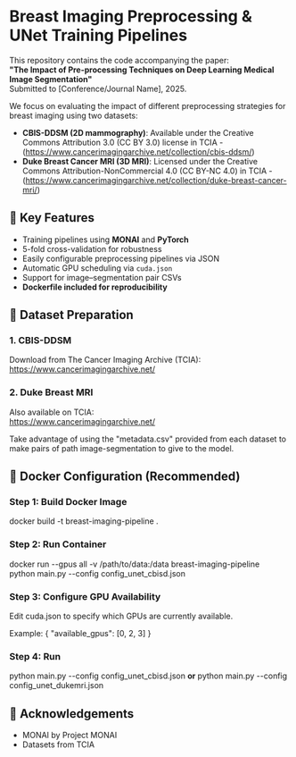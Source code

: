 # Breast Imaging Preprocessing & UNet Training Pipelines

This repository contains the code accompanying the paper:  
**"The Impact of Pre-processing Techniques on Deep Learning Medical Image Segmentation"**  
Submitted to [Conference/Journal Name], 2025.

We focus on evaluating the impact of different preprocessing strategies for breast imaging using two datasets:  
- **CBIS-DDSM (2D mammography)**: Available under the Creative Commons Attribution 3.0 (CC BY 3.0) license in TCIA - (https://www.cancerimagingarchive.net/collection/cbis-ddsm/)
- **Duke Breast Cancer MRI (3D MRI)**: Licensed under the Creative Commons Attribution-NonCommercial 4.0 (CC BY-NC 4.0) in TCIA -  (https://www.cancerimagingarchive.net/collection/duke-breast-cancer-mri/)

## 🧠 Key Features

- Training pipelines using **MONAI** and **PyTorch**
- 5-fold cross-validation for robustness
- Easily configurable preprocessing pipelines via JSON
- Automatic GPU scheduling via `cuda.json`
- Support for image–segmentation pair CSVs
- **Dockerfile included for reproducibility**

## 📁 Dataset Preparation

### 1. CBIS-DDSM
Download from The Cancer Imaging Archive (TCIA):  
https://www.cancerimagingarchive.net/

### 2. Duke Breast MRI
Also available on TCIA:  
https://www.cancerimagingarchive.net/

Take advantage of using the "metadata.csv" provided from each dataset to make pairs of path image-segmentation to give to the model. 

## 🐳 Docker Configuration (Recommended)
### Step 1: Build Docker Image
docker build -t breast-imaging-pipeline .

### Step 2: Run Container
docker run --gpus all -v /path/to/data:/data breast-imaging-pipeline \
    python main.py --config config_unet_cbisd.json

### Step 3: Configure GPU Availability
Edit cuda.json to specify which GPUs are currently available. 

Example:
{
  "available_gpus": [0, 2, 3]
}

### Step 4: Run
python main.py --config config_unet_cbisd.json
**or**
python main.py --config config_unet_dukemri.json

## 🤝 Acknowledgements
- MONAI by Project MONAI
- Datasets from TCIA
